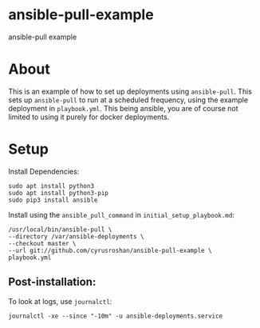 # ansible-pull-example
ansible-pull example

# About

This is an example of how to set up deployments using `ansible-pull`. This sets up `ansible-pull` to run at a scheduled frequency, using the example deployment in `playbook.yml`. This being ansible, you are of course not limited to using it purely for docker deployments.

# Setup

Install Dependencies:

```
sudo apt install python3
sudo apt install python3-pip
sudo pip3 install ansible
```

Install using the `ansible_pull_command` in `initial_setup_playbook.md`:

```
/usr/local/bin/ansible-pull \
--directory /var/ansible-deployments \
--checkout master \
--url git://github.com/cyrusroshan/ansible-pull-example \
playbook.yml
```

## Post-installation:

To look at logs, use `journalctl`:

```
journalctl -xe --since "-10m" -u ansible-deployments.service
```